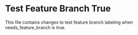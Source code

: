 # Test Feature Branch True

This file contains changes to test feature branch labeling when needs_feature_branch is true.

